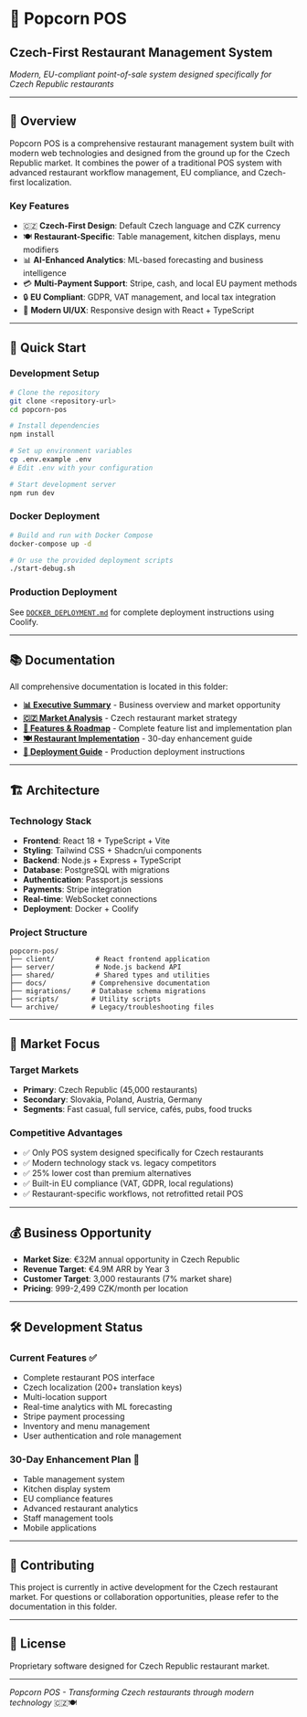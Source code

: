 # 🍿 Popcorn POS
## Czech-First Restaurant Management System

*Modern, EU-compliant point-of-sale system designed specifically for Czech Republic restaurants*

---

## 🌟 **Overview**

Popcorn POS is a comprehensive restaurant management system built with modern web technologies and designed from the ground up for the Czech Republic market. It combines the power of a traditional POS system with advanced restaurant workflow management, EU compliance, and Czech-first localization.

### **Key Features**
- 🇨🇿 **Czech-First Design**: Default Czech language and CZK currency
- 🍽️ **Restaurant-Specific**: Table management, kitchen displays, menu modifiers
- 📊 **AI-Enhanced Analytics**: ML-based forecasting and business intelligence
- 💳 **Multi-Payment Support**: Stripe, cash, and local EU payment methods
- 🔒 **EU Compliant**: GDPR, VAT management, and local tax integration
- 📱 **Modern UI/UX**: Responsive design with React + TypeScript

---

## 🚀 **Quick Start**

### **Development Setup**
```bash
# Clone the repository
git clone <repository-url>
cd popcorn-pos

# Install dependencies
npm install

# Set up environment variables
cp .env.example .env
# Edit .env with your configuration

# Start development server
npm run dev
```

### **Docker Deployment**
```bash
# Build and run with Docker Compose
docker-compose up -d

# Or use the provided deployment scripts
./start-debug.sh
```

### **Production Deployment**
See [`DOCKER_DEPLOYMENT.md`](./DOCKER_DEPLOYMENT.md) for complete deployment instructions using Coolify.

---

## 📚 **Documentation**

All comprehensive documentation is located in this folder:

- **[📊 Executive Summary](./EXECUTIVE_SUMMARY.md)** - Business overview and market opportunity
- **[🇨🇿 Market Analysis](./CZECH_RESTAURANT_MARKET_ANALYSIS.md)** - Czech restaurant market strategy  
- **[🚀 Features & Roadmap](./FEATURES_AND_ROADMAP.md)** - Complete feature list and implementation plan
- **[🍽️ Restaurant Implementation](./RESTAURANT_IMPLEMENTATION_GUIDE.md)** - 30-day enhancement guide
- **[🐳 Deployment Guide](./DOCKER_DEPLOYMENT.md)** - Production deployment instructions

---

## 🏗️ **Architecture**

### **Technology Stack**
- **Frontend**: React 18 + TypeScript + Vite
- **Styling**: Tailwind CSS + Shadcn/ui components
- **Backend**: Node.js + Express + TypeScript
- **Database**: PostgreSQL with migrations
- **Authentication**: Passport.js sessions
- **Payments**: Stripe integration
- **Real-time**: WebSocket connections
- **Deployment**: Docker + Coolify

### **Project Structure**
```
popcorn-pos/
├── client/          # React frontend application
├── server/          # Node.js backend API
├── shared/          # Shared types and utilities
├── docs/           # Comprehensive documentation
├── migrations/     # Database schema migrations
├── scripts/        # Utility scripts
└── archive/        # Legacy/troubleshooting files
```

---

## 🎯 **Market Focus**

### **Target Markets**
- **Primary**: Czech Republic (45,000 restaurants)
- **Secondary**: Slovakia, Poland, Austria, Germany
- **Segments**: Fast casual, full service, cafés, pubs, food trucks

### **Competitive Advantages**
- ✅ Only POS system designed specifically for Czech restaurants
- ✅ Modern technology stack vs. legacy competitors
- ✅ 25% lower cost than premium alternatives
- ✅ Built-in EU compliance (VAT, GDPR, local regulations)
- ✅ Restaurant-specific workflows, not retrofitted retail POS

---

## 💰 **Business Opportunity**

- **Market Size**: €32M annual opportunity in Czech Republic
- **Revenue Target**: €4.9M ARR by Year 3
- **Customer Target**: 3,000 restaurants (7% market share)
- **Pricing**: 999-2,499 CZK/month per location

---

## 🛠️ **Development Status**

### **Current Features** ✅
- Complete restaurant POS interface
- Czech localization (200+ translation keys)
- Multi-location support
- Real-time analytics with ML forecasting
- Stripe payment processing
- Inventory and menu management
- User authentication and role management

### **30-Day Enhancement Plan** 🚧
- Table management system
- Kitchen display system
- EU compliance features
- Advanced restaurant analytics
- Staff management tools
- Mobile applications

---

## 🤝 **Contributing**

This project is currently in active development for the Czech restaurant market. For questions or collaboration opportunities, please refer to the documentation in this folder.

---

## 📄 **License**

Proprietary software designed for Czech Republic restaurant market.

---

*Popcorn POS - Transforming Czech restaurants through modern technology* 🇨🇿🍽️

